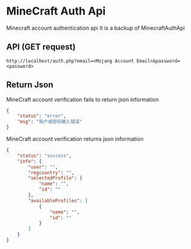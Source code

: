 # MineCraft Auth Api

Minecraft account authentication api
It is a backup of MinecraftAuthApi
## API (GET request)

```
http://localhost/auth.php?email=<Mojang Account Email>&password=<password>
```

## Return Json 

MineCraft account verification fails to return json information

```json
{
    "status": "error",
    "msg": "账户或密码输入错误"
}
```

MineCraft account verification returns json information

```json
{
    "status": "success",
    "info": {
        "user": "",
        "regcountry": "",
        "selectedProfile": {
            "name": "",
            "id": ""
        },
        "availableProfiles": [
            {
                "name": "",
                "id": ""
            }
        ]
    }
}
```

